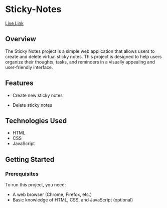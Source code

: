 # Sticky-Notes
[Live Link](https://vedracherla.github.io/Sticky-Notes/)
## Overview

The Sticky Notes project is a simple web application that allows users to create and delete virtual sticky notes. This project is designed to help users organize their thoughts, tasks, and reminders in a visually appealing and user-friendly interface.

## Features

- Create new sticky notes
<!-- - Edit existing sticky notes -->
- Delete sticky notes
<!-- - Drag and drop functionality to reposition notes
- Save notes to local storage for persistence -->

## Technologies Used

- HTML
- CSS
- JavaScript

## Getting Started

### Prerequisites

To run this project, you need:

- A web browser (Chrome, Firefox, etc.)
- Basic knowledge of HTML, CSS, and JavaScript (optional)
